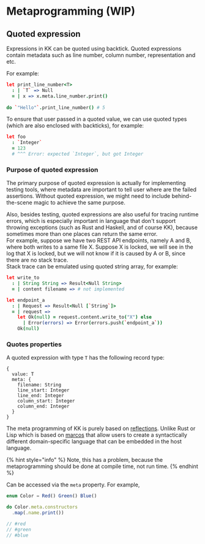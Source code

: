 # Metaprogramming \(WIP\)

## Quoted expression

Expressions in KK can be quoted using backtick. Quoted expressions contain metadata such as line number, column number, representation and etc. 

For example:

```coffeescript
let print_line_number<T>
  : | `T` => Null
  = | x => x.meta.line_number.print()
  
do `"Hello"`.print_line_number() # 5
```

To ensure that user passed in a quoted value, we can use quoted types  \(which are also enclosed with backticks\), for example:

```coffeescript
let foo
  : `Integer` 
  = 123
  # ^^^ Error: expected `Integer`, but got Integer
```

### Purpose of quoted expression

The primary purpose of quoted expression is actually for implementing testing tools, where metadata are important to tell user where are the failed assertions. Without quoted expression, we might need to include behind-the-scene magic to achieve the same purpose.    
  
Also, besides testing, quoted expressions are also useful for tracing runtime errors, which is especially important in language that don't support throwing exceptions \(such as Rust and Haskell, and of course KK\), because sometimes more than one places can return the same error.    
For example, suppose we have two REST API endpoints, namely A and B, where both writes to a same file X. Suppose X is locked, we will see in the log that X is locked, but we will not know if it is caused by A or B, since there are no stack trace.   
Stack trace can be emulated using quoted string array, for example:

```coffeescript
let write_to
  : | String String => Result<Null String>
  = | content filename => # not implemented

let endpoint_a
  : | Request => Result<Null [`String`]>
  = | request =>
    let Ok(null) = request.content.write_to("X") else 
      | Error(errors) => Error(errors.push(`endpoint_a`))
    Ok(null)
```

### Quotes properties

A quoted expression with type `T` has the following record type:

```text
{
  value: T
  meta: {
    filename: String
    line_start: Integer
    line_end: Integer
    column_start: Integer
    column_end: Integer
  }
}
```

The meta programming of KK is purely based on [reflections](https://en.wikipedia.org/wiki/Reflective_programming). Unlike Rust or Lisp which is based on [marcos](https://en.wikipedia.org/wiki/Macro_%28computer_science%29) that allow users to create a syntactically different domain-specific language that can be embedded in the host language.

{% hint style="info" %}
Note, this has a problem, because the metaprogramming should be done at compile time, not run time.
{% endhint %}

  
Can be accessed via the `meta` property. For example,

```typescript
enum Color = Red() Green() Blue()

do Color.meta.constructors
  .map(.name.print())

// #red
// #green
// #blue
```

